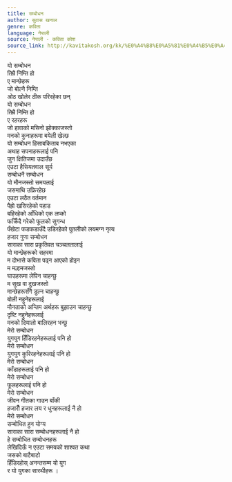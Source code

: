 ```yaml
---
title: सम्बोधन
author: सुवास खनाल
genre: कविता
language: नेपाली
source: नेपाली - कविता कोश
source_link: http://kavitakosh.org/kk/%E0%A4%B8%E0%A5%81%E0%A4%B5%E0%A4%BE%E0%A4%B8_%E0%A4%96%E0%A4%A8%E0%A4%BE%E0%A4%B2
---
```


यो सम्बोधन  
तिम्रै निम्ति हो  
ए मान्छेहरू  
जो बोल्नै निम्ति  
ओठ खोलेर ठीक परिरहेका छन्  
यो सम्बोधन  
तिम्रै निम्ति हो  
ए रहरहरू  
जो हावाको मसिनो झोक्काजस्तो  
मनको कुनाहरूमा बयेली खेल्छ  
यो सम्बोधन हिसाबकिताब नभएका  
अथाह सपनाहरूलाई पनि  
जुन क्षितिजमा उदाउँछ  
एउटा हैसियतवाल सूर्य  
सम्बोधनै सम्बोधन  
यो मौनजस्तो समयलाई  
जसमाथि उफ्रिरहेछ  
एउटा लठैत वर्तमान  
पैह्रो खसिरहेको पहाड  
बहिरहेको आँधिको एक लप्को  
फक्रिँदै गरेको फूलको सुगन्ध  
पँखेटा फडफडाउँदै उडिरहेको पुतलीको लयमग्न नृत्य  
हजार गुणा सम्बोधन  
साराका सारा प्रकृतिवत चञ्चलतालाई  
यो मान्छेहरूको सहरमा  
म दोभासे कविता पढ्न आएको होइन  
म मल्हमजस्तो  
घाउहरूमा लेपिन चाहन्छु  
म सुख वा दुखजस्तो  
मान्छेहरूसँगै डुल्न चाहन्छु  
बोली नहुनेहरूलाई  
मौनताको अन्तिम अर्थहरू बुझाउन चाहन्छु  
दृष्टि नहुनेहरूलाई  
मनको दियालो बालिरहन भन्छु  
मेरो सम्बोधन  
युगयुग हिँडिरहनेहरूलाई पनि हो  
मेरो सम्बोधन  
युगयुग कुरिरहनेहरूलाई पनि हो  
मेरो सम्बोधन  
काँडाहरूलाई पनि हो  
मेरो सम्बोधन  
फूलहरूलाई पनि हो  
मेरो सम्बोधन  
जीवन गीतका गाउन बाँकी  
हजारौँ हजार लय र धुनहरूलाई नै हो  
मेरो सम्बोधन  
सम्बोधित हुन योग्य  
साराका सारा सम्बोधनहरूलाई नै हो  
हे सम्बोधित सम्बोधनहरू  
लेखिदिऊँ न एउटा समयको शाश्वत कथा  
जसको बाटैबाटो  
हिँडिरहोस् अनन्तसम्म यो युग  
र यो युगका सारथीहरू ।
